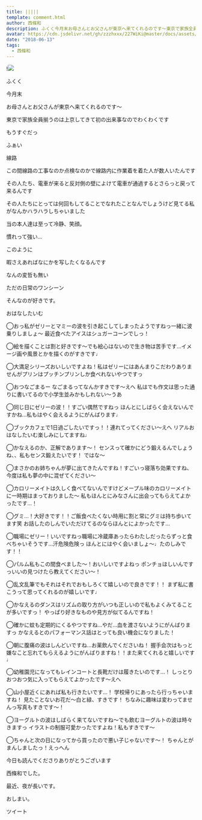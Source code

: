 ```yaml
---
title: |||||
template: comment.html
author: 西條和
description: ふくく今月末お母さんとお父さんが東京へ来てくれるのです〜東京で家族全員揃うのは上京してきて初の出来事なのでわく...
avatar: https://cdn.jsdelivr.net/gh/zzzhxxx/227WiKi@master/docs/assets/photo/avatar/nagomi.jpg
date: "2018-06-13"
tags:
  - 西條和
---
```


!![](https://cdn.jsdelivr.net/gh/227WiKi/227WiKi-image@master/blog-image/nagomi-2018-06-13_1.jpg)













ふくく










今月末









お母さんとお父さんが東京へ来てくれるのです〜










東京で家族全員揃うのは上京してきて初の出来事なのでわくわくです












もうすぐだっ







ふぁい








線路








この間線路の工事なのか点検なのかで線路内に作業着を着た人が数人いたんです









その人たち、電車が来ると反対側の壁によけて電車が通過するとさらっと戻って来るんです











その人たちにとっては何回もしてることでなれたことなんでしょうけど見てる私がなんかハラハラしちゃいました












当の本人達は至って冷静、笑顔。











慣れって強い…













このように






暇さえあればなにかを写したくなるんです









なんの変哲も無い







ただの日常のワンシーン









そんなのが好きです。














おはなしたいむ



◯おっ私がゼリーとマミーの波を引き起こしてしまったようですねっ一緒に波乗りしましょ〜
最近食べたアイスはシュガーコーンでしっ！




◯絵を描くことは割と好きです〜でも絵心はないので生き物は苦手です…イメージ画や風景とかを描くのがすきです♩





◯大満足シリーズおいしいですよね！私はゼリーにはあんまりこだわりありませんがプリンはプッチンプリンしか食べれないやつですっ





◯おつなごまるー
なごまるってなんかすきです〜えへ
私はでも作文は思った通りに書いてるので小学生並みかもしれない〜うあ





◯同じ日にゼリーの波！！すごい偶然ですねっ
ほんとにしばらく会えないんですかね…私もはやく会えるようにがんばります♩






◯ブックカフェで1日過ごしたいですっ！！連れてってください〜えへ
リアルおはなしたいむ楽しみにしてますね♩





◯かなえるのか、正解であります〜！
センスって確かにどう鍛えるんでしょうね、、私もセンス鍛えたいです！
ではな〜






◯まさかのお姉ちゃんが夢に出てきたんですね！すごいっ寝落ち効果ですね、
今度は私も夢の中に混ぜてください〜





◯カロリーメイトは久しく食べてないんですけどメープル味のカロリーメイトに一時期はまっておりました〜
私もほんとにみなさんに出会ってもらえてよかったです…！




◯グミ…！大好きです！！ご飯食べたくない時用に割と常にグミは持ち歩いてます笑
お話したのしんでいただけてるのならほんとによかったです…




◯職場にゼリー！いいですねっ職場に冷蔵庫あったらわたしだったらずっと食べちゃいそうです…汗危険危険っ
ほんとにはやく会いましょ〜♩たのしみです！！





◯パルム私もこの間食べました〜！おいしいですよねっ
ポンチョほしいんですっいいの見つけたら教えてください〜！






◯乱文乱筆でもそれはそれでおもしろくて嬉しいので良きです！！
まず私に書こうって思ってくれるのが嬉しいです♩





◯かなえるのダンスはリズムの取り方がいつも正しいので私もよくみてることが多いですっ！
やっぱり好きなものや見方が似てるんですね！






◯確かに蚊も定期的にくるやつですね…やだ…血を渡さないようにがんばりますっ
かなえるとのパフォーマンス話はとっても良い機会になりました！





◯朝に腹痛の波はしんどいですね…お薬飲んでくださいね！
握手会次はもっと嫌なこと忘れてもらえるようにがんばりますね！！また来てくれると嬉しいです♩






◯幼稚園児になってもレインコートと長靴だけは履きたいのです…！
しっとりおつおつ気に入ってもらえてよかったです〜えへ




◯山小屋近くにあれば私も行きたいです…！
学校帰りにあったら行っちゃいますね！
見たことないお花だ〜白と緑、すきです！
ちなみに趣味は変わってませんっ写真もすきです〜！






◯ヨーグルトの波はしばらく来てないですね〜でも飲むヨーグルトの波は時々きますっ
イラストの制服可愛かったですよね！私もすきです〜





◯ちゃんと次の日になってから買ったので悪い子じゃないです〜！
ちゃんとがまんしましたっ！えっへん








今日も読んでくださりありがとうございます











西條和でした。










最近、夜が長いです。









おしまい。


ツイート



